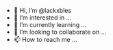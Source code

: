 - 👋 Hi, I’m @lackxbles
- 👀 I’m interested in ...
- 🌱 I’m currently learning ...
- 💞️ I’m looking to collaborate on ...
- 📫 How to reach me ...

<!---
lackxbles/lackxbles is a ✨ special ✨ repository because its `README.md` (this file) appears on your GitHub profile.
You can click the Preview link to take a look at your changes.
--->
